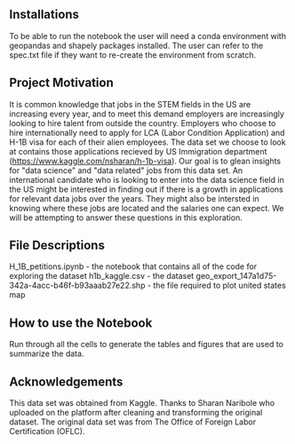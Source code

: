 ## Installations
To be able to run the notebook the user will need a conda environment with geopandas and shapely packages installed. The user can refer to the spec.txt file if they want to re-create the environment from scratch.

## Project Motivation
It is common knowledge that jobs in the STEM fields in the US are increasing every year, and to meet this demand employers are increasingly looking to hire talent from outside the country. Employers who choose to hire internationally need to apply for LCA (Labor Condition Application) and H-1B visa for each of their alien employees. The data set we choose to look at contains those applications recieved by US Immigration department (https://www.kaggle.com/nsharan/h-1b-visa). Our goal is to glean insights for "data science" and "data related" jobs from this data set. An international candidate who is looking to enter into the data science field in the US might be interested in finding out if there is a growth in applications for relevant data jobs over the years. They might also be intersted in knowing where these jobs are located and the salaries one can expect. We will be attempting to answer these questions in this exploration.

## File Descriptions
H_1B_petitions.ipynb - the notebook that contains all of the code for exploring the dataset
h1b_kaggle.csv - the dataset
geo_export_147a1d75-342a-4acc-b46f-b93aaab27e22.shp - the file required to plot united states map

## How to use the Notebook
Run through all the cells to generate the tables and figures that are used to summarize the data.

## Acknowledgements
This data set was obtained from Kaggle. Thanks to Sharan Naribole who uploaded on the platform after cleaning and transforming the original dataset. The original data set was from The Office of Foreign Labor Certification (OFLC).

